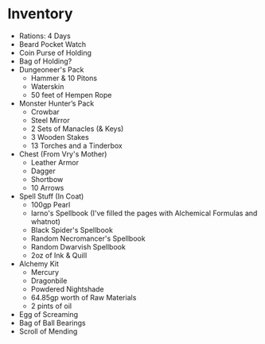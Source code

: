# Inventory
+ Rations: 4 Days
+ Beard Pocket Watch
+ Coin Purse of Holding
+ Bag of Holding?
+ Dungeoneer's Pack 
  - Hammer & 10 Pitons
  - Waterskin
  - 50 feet of Hempen Rope
+ Monster Hunter’s Pack
  - Crowbar
  - Steel Mirror
  - 2 Sets of Manacles (& Keys)
  - 3 Wooden Stakes
  - 13 Torches and a Tinderbox
+ Chest (From Vry's Mother)
  - Leather Armor
  - Dagger
  - Shortbow
  - 10 Arrows
+ Spell Stuff (In Coat)
  - 100gp Pearl
  - Iarno's Spellbook (I've filled the pages with Alchemical Formulas and whatnot)
  - Black Spider's Spellbook
  - Random Necromancer's Spellbook
  - Random Dwarvish Spellbook
  - 2oz of Ink & Quill
+ Alchemy Kit
  - Mercury
  - Dragonbile
  - Powdered Nightshade
  - 64.85gp worth of Raw Materials
  - 2 pints of oil
+ Egg of Screaming
+ Bag of Ball Bearings
+ Scroll of Mending
